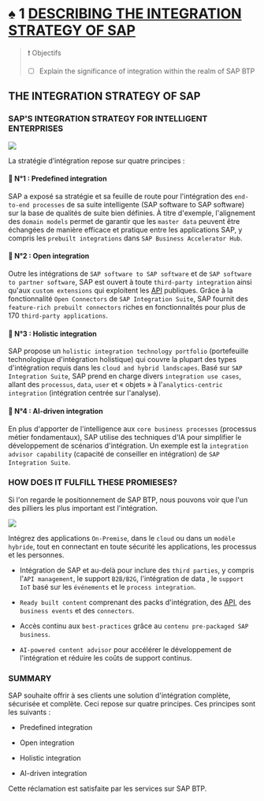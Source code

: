 # ♠ 1 [DESCRIBING THE INTEGRATION STRATEGY OF SAP](https://learning.sap.com/learning-journeys/developing-with-sap-integration-suite/describing-the-integration-strategy-of-sap_b4888fe7-2084-40f1-a89b-ca0f93933c78)

> :exclamation: Objectifs
>
> - [ ] Explain the significance of integration within the realm of SAP BTP

## THE INTEGRATION STRATEGY OF SAP

### SAP'S INTEGRATION STRATEGY FOR INTELLIGENT ENTERPRISES

![](./RESSOURCES/CLD900_20_U2L1_001.png)

La stratégie d’intégration repose sur quatre principes :

#### :small_red_triangle_down: N°1 : Predefined integration

SAP a exposé sa stratégie et sa feuille de route pour l'intégration des `end-to-end processes` de sa suite intelligente (SAP software to SAP software) sur la base de qualités de suite bien définies. À titre d'exemple, l'alignement des `domain models` permet de garantir que les `master data` peuvent être échangées de manière efficace et pratique entre les applications SAP, y compris les `prebuilt integrations` dans `SAP Business Accelerator Hub`.

#### :small_red_triangle_down: N°2 : Open integration

Outre les intégrations de `SAP software to SAP software` et de `SAP software to partner software`, SAP est ouvert à toute `third-party integration` ainsi qu'aux `custom extensions` qui exploitent les [API](../☼%20UNIT%200%20-%20Lexicon/♠%20API.md) publiques. Grâce à la fonctionnalité `Open Connectors` de `SAP Integration Suite`, SAP fournit des `feature-rich prebuilt connectors` riches en fonctionnalités pour plus de 170 `third-party applications`.

#### :small_red_triangle_down: N°3 : Holistic integration

SAP propose un `holistic integration technology portfolio` (portefeuille technologique d'intégration holistique) qui couvre la plupart des types d'intégration requis dans les `cloud and hybrid landscapes`. Basé sur `SAP Integration Suite`, SAP prend en charge divers `integration use cases`, allant des `processus`, `data`, `user` et « objets » à l'`analytics-centric integration` (intégration centrée sur l'analyse).

#### :small_red_triangle_down: N°4 : AI-driven integration

En plus d'apporter de l'intelligence aux `core business processes` (processus métier fondamentaux), SAP utilise des techniques d'IA pour simplifier le développement de scénarios d'intégration. Un exemple est la `integration advisor capability` (capacité de conseiller en intégration) de `SAP Integration Suite`.

### HOW DOES IT FULFILL THESE PROMIESES?

Si l'on regarde le positionnement de SAP BTP, nous pouvons voir que l'un des pilliers les plus important est l'intégration.

![](./RESSOURCES/CLD900_20_U2L1_002.png)

Intégrez des applications `On-Premise`, dans le `cloud` ou dans un `modèle hybride`, tout en connectant en toute sécurité les applications, les processus et les personnes.

- Intégration de SAP et au-delà pour inclure des `third parties`, y compris l'`API management`, le support `B2B/B2G`, l'intégration de data , le `support IoT` basé sur les `événements` et le `process integration`.

- `Ready built content` comprenant des packs d'intégration, des [API](../☼%20UNIT%200%20-%20Lexicon/♠%20API.md), des `business events` et des `connectors`.

- Accès continu aux `best-practices` grâce au `contenu pre-packaged SAP business`.

- `AI-powered content advisor` pour accélérer le développement de l'intégration et réduire les coûts de support continus.

### SUMMARY

SAP souhaite offrir à ses clients une solution d'intégration complète, sécurisée et complète. Ceci repose sur quatre principes. Ces principes sont les suivants :

- Predefined integration

- Open integration

- Holistic integration

- AI-driven integration

Cette réclamation est satisfaite par les services sur SAP BTP.
